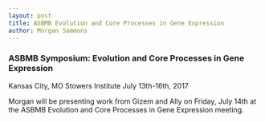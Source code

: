 ```yaml
---
layout: post
title: ASBMB Evolution and Core Processes in Gene Expression
author: Morgan Sammons
---
```


### ASBMB Symposium: Evolution and Core Processes in Gene Expression
Kansas City, MO 
Stowers Institute
July 13th-16th, 2017

Morgan will be presenting work from Gizem and Ally on Friday, July 14th at the ASBMB Evolution and Core Processes in Gene Expression meeting. 

